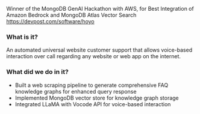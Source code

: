 Winner of the MongoDB GenAI Hackathon with AWS, for Best Integration of Amazon Bedrock and MongoDB Atlas Vector Search
https://devpost.com/software/hoyo

### What is it?

An automated universal website customer support that allows voice-based interaction over call regarding any website or web app on the internet.

### What did we do in it?

- Built a web scraping pipeline to generate comprehensive FAQ knowledge graphs for enhanced query response
- Implemented MongoDB vector store for knowledge graph storage
- Integrated LLaMA with Vocode API for voice-based interaction
